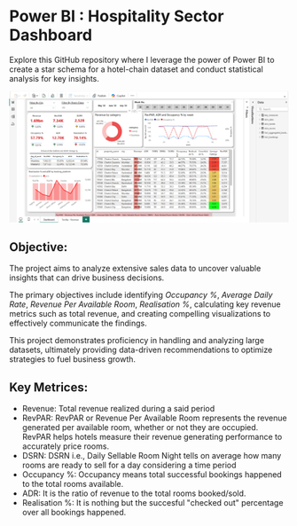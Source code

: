 # Power BI : Hospitality Sector Dashboard

Explore this GitHub repository where I leverage the power of Power BI to create a star schema for a hotel-chain dataset and conduct statistical analysis for key insights.

![Dashboard](https://github.com/arya-analyst/PowerBI_Visualization/blob/main/BI_Dashboard.png)

## Objective:

The project aims to analyze extensive sales data to uncover valuable insights that can drive business decisions.

The primary objectives include identifying *Occupancy %*, *Average Daily Rate*, *Revenue Per Available Room*, *Realisation %*, calculating key revenue metrics such as total revenue, and creating compelling visualizations to effectively communicate the findings.

This project demonstrates proficiency in handling and analyzing large datasets, ultimately providing data-driven recommendations to optimize strategies to fuel business growth.

## Key Metrices:

- Revenue: Total revenue realized during a said period
- RevPAR: RevPAR or Revenue Per Available Room represents the revenue generated per available room, whether or not they are occupied. RevPAR helps hotels measure their revenue generating performance to accurately price rooms.
- DSRN: DSRN i.e., Daily Sellable Room Night tells on average how many rooms are ready to sell for a day considering a time period
- Occupancy %: Occupancy means total successful bookings happened to the total rooms available.
- ADR: It is the ratio of revenue to the total rooms booked/sold. 
- Realisation %: It is nothing but the succesful "checked out" percentage over all bookings happened.




